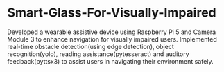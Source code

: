 # Smart-Glass-For-Visually-Impaired
 Developed a wearable assistive device using Raspberry Pi 5 and Camera Module 3 to enhance navigation for visually impaired users. Implemented real-time obstacle detection(using edge detection), object recognition(yolo), reading assistance(pytesseract) and auditory feedback(pyttsx3) to assist users in navigating their environment safely.
